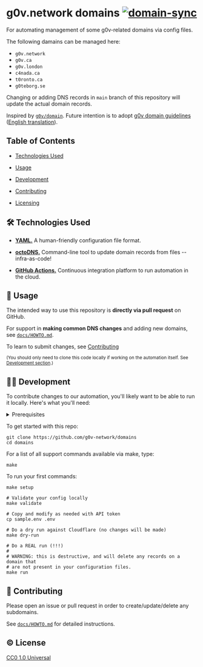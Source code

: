 # g0v.network domains [![domain-sync][badge]][workflows]

For automating management of some g0v-related domains via config files.

The following damains can be managed here:
- `g0v.network`
- `g0v.ca`
- `g0v.london`
- `c4nada.ca`
- `t0ronto.ca`
- `g0teborg.se`

Changing or adding DNS records in `main` branch of this repository will update
the actual domain records.

Inspired by [`g0v/domain`][g0v/domain].
Future intention is to adopt [g0v domain guidelines][guidelines-tw] ([English translation][guidelines-en]).

   [g0v/domain]: https://github.com/g0v/domain
   [guidelines-tw]: https://docs.google.com/document/d/1g4unx-__fvCc6tPLeniPd_jb5EoIDALXOYkROWyVaTo/edit#
   [guidelines-en]: https://translate.google.com/translate?sl=auto&tl=en&u=https://docs.google.com/document/d/e/2PACX-1vQzVmqKlZGqWjSj7SirbzIrv5c9SpCQqRpRGO04_N6LqbfXSez8DIQQP8GY38SMaUbtUVgnafw_aTwr/pub

## Table of Contents

- [Technologies Used][tech]
- [Usage][usage]
- [Development][dev]
- [Contributing][contrib]
- [Licensing][license]

   [tech]: #hammer_and_wrench-technologies-used
   [usage]: #balloon-usage
   [dev]: #woman_technologist-development
   [contrib]: #muscle-contributing
   [license]: #copyright-license

## :hammer_and_wrench: Technologies Used

- [**YAML.**][yaml] A human-friendly configuration file format.
- [**octoDNS.**][octodns] Command-line tool to update domain records from files -- infra-as-code!
- [**GitHub Actions.**][gh-actions] Continuous integration platform to run automation in the cloud.

   [yaml]: https://docs.ansible.com/ansible/latest/reference_appendices/YAMLSyntax.html
   [octodns]: https://github.com/octodns/octodns
   [gh-actions]: https://github.com/features/actions

## :balloon: Usage

The intended way to use this repository is **directly via pull request** on GitHub.

For support in **making common DNS changes** and adding new domains, see
[`docs/HOWTO.md`](/docs/HOWTO.md).

To learn to submit changes, see [Contributing][contrib]

<sub>(You should only need to clone this code locally if working on the
automation itself. See <a href="#woman_technologist-development">Development section</a>.)</sub>

## :woman_technologist: Development

To contribute changes to our automation, you'll likely want to be able to run it locally. Here's what you'll need:

<details>
  <summary>Prerequisites</summary>

  - [Install][py3] Python 3
  - [Install][make] `make`
  - [Install][pipenv] `pipenv`.
  - [Register][cf-user] a Cloudflare user account
    - any non-special account will do
  - [Add][cf-website] each Cloudflare domain/zone/website (those mentioned above)
    - you can "fake it" by initiating the import process, without activating (ie. no need to have access to the actual domain)
  - Generate a properly scoped Cloudflare API token
    - [Documentation][cf-token-docs] for creating tokens [in your profile][cf-token]
    - Permissions: `Zone | DNS | Edit`
    - Zone Resources: `Include | Specific zone | example.com` for each zone/domain
      - Alternatively: `Include | All zones from an account`

</details>

   [py3]: https://realpython.com/installing-python/
   [make]: https://osxdaily.com/2014/02/12/install-command-line-tools-mac-os-x/
   [pipenv]: https://pipenv.pypa.io/en/latest/#install-pipenv-today
   [cf-user]: https://dash.cloudflare.com/sign-up
   [cf-website]: https://support.cloudflare.com/hc/en-us/articles/201720164-Creating-a-Cloudflare-account-and-adding-a-website
   [cf-token-docs]: https://support.cloudflare.com/hc/en-us/articles/200167836-Managing-API-Tokens-and-Keys#12345680
   [cf-token]: https://dash.cloudflare.com/profile/api-tokens

To get started with this repo:

```
git clone https://github.com/g0v-network/domains
cd domains
```

For a list of all support commands available via make, type:

```
make
```

To run your first commands:

```
make setup

# Validate your config locally
make validate

# Copy and modify as needed with API token
cp sample.env .env

# Do a dry run against Cloudflare (no changes will be made)
make dry-run

# Do a REAL run (!!!)
#
# WARNING: this is destructive, and will delete any records on a domain that
# are not present in your configuration files.
make run
```

## :muscle: Contributing

Please open an issue or pull request in order to create/update/delete any
subdomains.

See [`docs/HOWTO.md`](/docs/HOWTO.md) for detailed instructions.

## :copyright: License

[CC0 1.0 Universal](https://creativecommons.org/publicdomain/zero/1.0/)

<!-- Links -->

   <!-- Pre-filled file contents url encoded via tool. See: https://meyerweb.com/eric/tools/dencoder/ -->
   [new-subdomain]: https://github.com/g0v-network/domains/new/main?filename=g0v.network./my.example.g0v.network.yaml&value=my.example%3A%0A%20%20-%20type%3A%20A%0A%20%20%20%20values%3A%0A%20%20%20%20%20%20-%20123.45.67.89%0A%20%20%20%20metdata%3A%0A%20%20%20%20%20%20repository%3A%20https%3A%2F%2Fgithub.com%2Fg0v-network%2Ffoo%0A%20%20%20%20%20%20maintainer%3A%0A%20%20%20%20%20%20%20%20-%20some-github-user
   [badge]: https://github.com/g0v-network/domains/workflows/domain-sync/badge.svg?branch=main
   [workflows]: https://github.com/g0v-network/domains/actions?query=workflow:domain-sync
